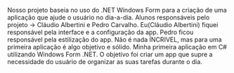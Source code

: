 Nosso projeto baseia no uso do .NET Windows Form para a criação de uma aplicação que ajude o usuário no dia-a-dia. Alunos responsáveis pelo projeto -> Cláudio Albertini e Pedro Carvalho. Eu(Cláudio Albertini) fiquei responsável pela interface e a configuração da app. Pedro ficou responsável pela estilização do app. Não é nada ÍNCRIVEL, mas para uma primeira aplicação é algo objetivo e sólido.
Minha primeira aplicação em C# utilizando Windows Form .NET. O objetivo foi criar um app que supre a necessidade do usuário de organizar as suas tarefas durante o dia.
